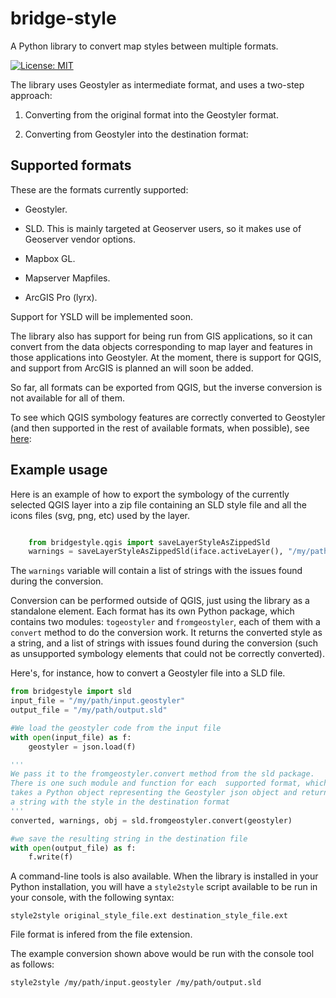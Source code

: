 # bridge-style

A Python library to convert map styles between multiple formats.

[![License: MIT](https://img.shields.io/badge/License-MIT-yellow.svg)](LICENSE.md)

The library uses Geostyler as intermediate format, and uses a two-step approach:

1) Converting from the original format into the Geostyler format. 

2) Converting from Geostyler into the destination format:


## Supported formats

These are the formats currently supported:

- Geostyler.

- SLD. This is mainly targeted at Geoserver users, so it makes use of Geoserver vendor options.

- Mapbox GL.

- Mapserver Mapfiles.

- ArcGIS Pro (lyrx).

Support for YSLD will be implemented soon.

The library also has support for being run from GIS applications, so it can convert from the data objects corresponding to map layer and features in those applications into Geostyler. At the moment, there is support for QGIS, and support from ArcGIS is planned an will soon be added.

So far, all formats can be exported from QGIS, but the inverse conversion is not available for all of them. 

To see which QGIS symbology features are correctly converted to Geostyler (and then supported in the rest of available formats, when possible), see [here](docs/qgis.md): 

## Example usage

Here is an example of how to export the symbology of the currently selected QGIS layer into a zip file containing an SLD style file and all the icons files (svg, png, etc) used by the layer.

```python

	from bridgestyle.qgis import saveLayerStyleAsZippedSld
	warnings = saveLayerStyleAsZippedSld(iface.activeLayer(), "/my/path/mystyle.zip")

```

The `warnings` variable will contain a list of strings with the issues found during the conversion.

Conversion can be performed outside of QGIS, just using the library as a standalone element. Each format has its own Python package, which contains two modules: `togeostyler` and `fromgeostyler`, each of them with a `convert` method to do the conversion work. It returns the converted style as a string, and a list of strings with issues found during the conversion (such as unsupported symbology elements that could not be correctly converted).

Here's, for instance, how to convert a Geostyler file into a SLD file.

```python
from bridgestyle import sld
input_file = "/my/path/input.geostyler"
output_file = "/my/path/output.sld"

#We load the geostyler code from the input file
with open(input_file) as f:
	geostyler = json.load(f)

'''
We pass it to the fromgeostyler.convert method from the sld package.
There is one such module and function for each  supported format, which 
takes a Python object representing the Geostyler json object and returns 
a string with the style in the destination format	
'''
converted, warnings, obj = sld.fromgeostyler.convert(geostyler)

#we save the resulting string in the destination file
with open(output_file) as f:
	f.write(f)
```

A command-line tools is also available. When the library is installed in your Python installation, you will have a `style2style` script available to be run in your console, with the following syntax:

```
style2style original_style_file.ext destination_style_file.ext
```

File format is infered from the file extension.

The example conversion shown above would be run with the console tool as follows:

```
style2style /my/path/input.geostyler /my/path/output.sld
```





